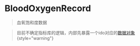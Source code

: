 <show-structure depth="2"/>

# BloodOxygenRecord

> 血氧饱和度数据

> 目前不确定指标库的逻辑，内部先暴露一个ido对应的[数据对象](https://idoosmart.github.io/Native_GitBook/zh/doc/syncData/IDOSyncBpData.html)
> {style="warning"}